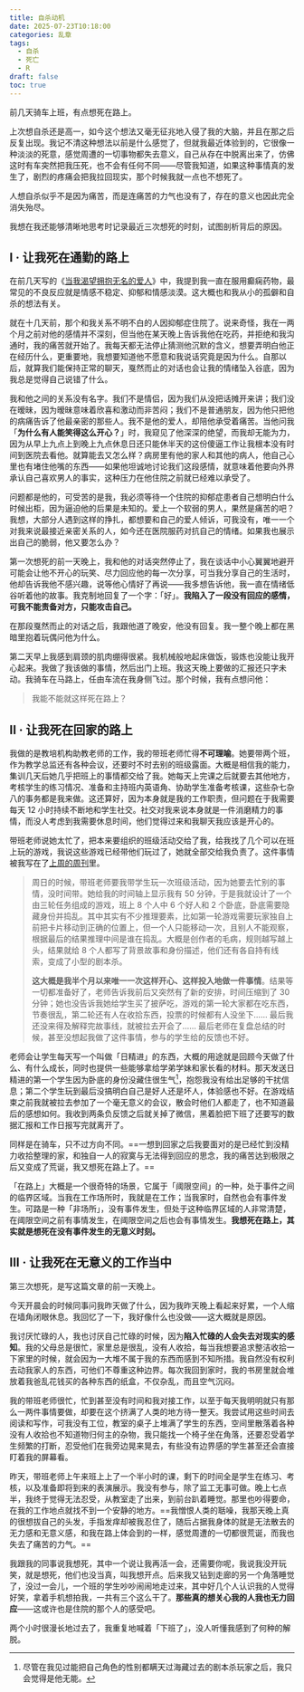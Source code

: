 ```yaml
---
title: 自杀动机
date: 2025-07-23T10:18:00
categories: 乱章
tags:
  - 自杀
  - 死亡
  - R
draft: false
toc: true
---
```


前几天骑车上班，有点想死在路上。<!--more-->

上次想自杀还是高一，如今这个想法又毫无征兆地入侵了我的大脑，并且在那之后反复出现。我记不清这种想法以前是什么感觉了，但就我最近体验到的，它很像一种淡淡的死意，感觉周遭的一切事物都失去意义，自己从存在中脱离出来了，仿佛这时有车突然把我压死，也不会有任何不同——尽管我知道，如果这种事情真的发生了，剧烈的疼痛会把我拉回现实，那个时候我就一点也不想死了。

人想自杀似乎不是因为痛苦，而是连痛苦的力气也没有了，存在的意义也因此完全消失殆尽。

我想在我还能够清晰地思考时记录最近三次想死的时刻，试图剖析背后的原因。

## I · 让我死在通勤的路上

在前几天写的《[当我渴望拥抱无名的爱人](/posts/当我渴望拥抱无名的爱人/)》中，我提到我一直在服用癫痫药物，最常见的不良反应就是情感不稳定、抑郁和情感淡漠。这大概也和我从小的孤僻和自杀的想法有关。

就在十几天前，那个和我关系不明不白的人因抑郁症住院了。说来奇怪，我在一两个月之前对他的感情并不深刻，但当他在某天晚上告诉我他在吃药，并拒绝和我沟通时，我的痛苦就开始了。我每天都无法停止猜测他沉默的含义，想要弄明白他正在经历什么，更重要地，我想要知道他不愿意和我说话究竟是因为什么。自那以后，就算我们能保持正常的聊天，戛然而止的对话也会让我的情绪坠入谷底，因为我总是觉得自己说错了什么。

我和他之间的关系没有名字。我们不是情侣，因为我们从没把话摊开来讲；我们没在暧昧，因为暧昧意味着欣喜和激动而非苦闷；我们不是普通朋友，因为他只把他的病痛告诉了他最亲密的那些人。我不是他的爱人，却陪他承受着痛苦。当他问我「**为什么有人能笑得这么开心？**」时，我窥见了他深深的绝望，而我却无能为力，因为从早上九点上到晚上九点休息日还只能休半天的这份傻逼工作让我根本没有时间到医院去看他。就算能去又怎么样？病房里有他的家人和其他的病人，他自己心里也有堵住他嘴的东西——如果他坦诚地讨论我们这段感情，就意味着他要向外界承认自己喜欢男人的事实，这种压力在他住院之前就已经难以承受了。

问题都是他的，可受苦的是我，我必须等待一个住院的抑郁症患者自己想明白什么时候出柜，因为逼迫他的后果是未知的。爱上一个软弱的男人，果然是痛苦的吧？我想，大部分人遇到这样的挣扎，都想要和自己的爱人倾诉，可我没有，唯一一个对我来说最接近亲密关系的人，如今还在医院服药对抗自己的情绪。如果我也展示出自己的脆弱，他又要怎么办？

第一次想死的前一天晚上，我和他的对话突然停止了，我在谈话中小心翼翼地避开可能会让他不开心的玩笑、尽力回应他的每一次分享，可当我分享自己的生活时，他却告诉我他不感兴趣，说等他心情好了再说——我多想告诉他，我一直在情绪低谷听着他的故事。我克制地回复了一个字：「好」。**我陷入了一段没有回应的感情，可我不能责备对方，只能攻击自己。**

在那段戛然而止的对话之后，我跟他道了晚安，他没有回复。我一整个晚上都在黑暗里抱着玩偶问他为什么。

第二天早上我感到肩颈的肌肉绷得很紧。我机械般地起床做饭，锻炼也没能让我开心起来。我做了我该做的事情，然后出门上班。我这天晚上要做的汇报还只字未动。我骑车在马路上，任由车流在我身侧飞过。那个时候，我有点想问他：

> 我能不能就这样死在路上？

## II · 让我死在回家的路上

我做的是教培机构助教老师的工作，我的带班老师忙得**不可理喻**。她要带两个班，作为教学总监还有各种会议，还要时不时去别的班级露面。大概是相信我的能力，集训几天后她几乎把班上的事情都交给了我。她每天上完课之后就要去其他地方，考核学生的练习情况、准备和主持班内英语角、协助学生准备考核课，这些杂七杂八的事务都是我来做。这还算好，因为本身就是我的工作职责，但问题在于我需要每天 12 小时持续不断地和学生社交。社交对我来说本身就是一件消磨精力的事情，而没人考虑到我需要休息时间，他们觉得过来和我聊天我应该是开心的。

带班老师说她太忙了，把本来要组织的班级活动交给了我，给我找了几个可以在班上玩的游戏，我说这些游戏已经带他们玩过了，她就全部交给我负责了。这件事情被我写在了[上周的周刊](/posts/weekly/38/)里。

> 周日的时候，带班老师要我带学生玩一次班级活动，因为她要去忙别的事情，没时间带。她给我的时间轴上显示我有 50 分钟，于是我就设计了一个由三轮任务组成的游戏，班上 8 个人中 6 个好人和 2 个卧底，卧底需要隐藏身份并捣乱。其中其实有不少推理要素，比如第一轮游戏需要玩家独自上前把卡片移动到正确的位置上，但一个人只能移动一次，且别人不能观察，根据最后的结果推理中间是谁在捣乱。大概是创作者的毛病，规则越写越上头，结果就给 8 个人都写了背景故事和身份描述，他们还有各自持有线索，变成了小型的剧本杀。
>
> **这大概是我半个月以来唯一一次这样开心、这样投入地做一件事情**。结果等一切都准备好了，老师告诉我前后又突然有了新的安排，时间压缩到了 30 分钟；她也没告诉我她给学生买了披萨吃，游戏的第一轮大家都在吃东西，节奏很乱，第二轮还有人在收拾东西，投票的时候都有人没坐下…… 最后我还没来得及解释完故事线，就被拉去开会了…… 最后老师在复盘总结的时候，甚至没想起我做了这件事情，参与的学生给的反馈也不好。

老师会让学生每天写一个叫做「日精进」的东西，大概的用途就是回顾今天做了什么、有什么成长，同时也提供一些能够拿给学弟学妹和家长看的材料。那天发送日精进的第一个学生因为卧底的身份没藏住很生气[^1]，抱怨我没有给出足够的干扰信息；第二个学生玩到最后没搞明白自己是好人还是坏人，体验感也不好。在游戏结束之前我就被拉去参加了一个毫无意义的会议，散会时他们人都走了，也不知道最后的感想如何。我收到两条负反馈之后就关掉了微信，黑着脸把下班了还要写的数据汇报和工作日报写完就离开了。

同样是在骑车，只不过方向不同。==一想到回家之后我要面对的是已经忙到没精力收拾整理的家，和独自一人的寂寞与无法得到回应的思念，我的痛苦达到极限之后又变成了荒诞，我又想死在路上了。==

「在路上」大概是一个很奇特的场景，它属于「阈限空间」的一种，处于事件之间的临界区域。当我在工作场所时，我就是在工作；当我家时，自然也会有事件发生。可路是一种「非场所」，没有事件发生，但处于这种临界区域的人非常清楚，在阈限空间之前有事情发生，在阈限空间之后也会有事情发生。**我想死在路上，其实就是想死在没有事件发生的无意义时刻。**

## III · 让我死在无意义的工作当中

第三次想死，是写这篇文章的前一天晚上。

今天开晨会的时候同事问我昨天做了什么，因为我昨天晚上看起来好累，一个人缩在墙角闭眼休息。我回忆了一下，我好像什么也没做——这大概就是原因。

我讨厌忙碌的人，我也讨厌自己忙碌的时候，因为**陷入忙碌的人会失去对现实的感知**。我的父母总是很忙，家里总是很乱，没有人收拾，每当我想要追求整洁收拾一下家里的时候，就会因为一大堆不属于我的东西而感到不知所措。我自然没有权利去动我家人的东西，可他们不尊重这种边界。每次我回到家时，我的书房里就会堆放着我爸乱花钱买的各种东西的纸盒，不仅杂乱，而且空气沉闷。

我的带班老师很忙，忙到甚至没有时间和我对接工作，以至于每天我明明就只有那么一两件事情要做，却要在这个挤满了人类的地方待一整天。我尝试用这些时间去阅读和写作，可我没有工位，教室的桌子上堆满了学生的东西，空间里散落着各种没有人收拾也不知道物归何主的杂物，我只能找一个椅子坐在角落，还要忍受着学生频繁的打断，忍受他们在我旁边晃来晃去，有些没有边界感的学生甚至还会直接盯着我的屏幕看。

昨天，带班老师上午来班上上了一个半小时的课，剩下的时间全是学生在练习、考核，以及准备即将到来的表演展示。我没有参与，除了监工无事可做。晚上七点半，我终于觉得无法忍受，从教室走了出来，到前台趴着睡觉。那里也吵得要命，在我的工作地点就找不到一个安静的地方。==我憎恨人类的聒噪，我那天晚上真的很想拔自己的头发，手指发痒却被我忍住了，随后占据我身体的就是无法散去的无力感和无意义感，和我在路上体会到的一样，感觉周遭的一切都很荒诞，而我也失去了痛苦的力气。==

我跟我的同事说我想死，其中一个说让我再活一会，还需要你呢，我说我没开玩笑，就是想死，他们也没当真，叫我想开点。后来我又钻到走廊的另一个角落睡觉了，没过一会儿，一个班的学生吵吵闹闹地走过来，其中好几个人认识我的人觉得好笑，拿着手机想拍我，一共有三个这么干了。**那些真的想关心我的人我也无力回应**——这或许也是住院的那个人的感受吧。

两个小时很漫长地过去了，我重复地喊着「下班了」，没人听懂我感到了何种的解脱。

[^1]: 尽管在我见过能把自己角色的性别都瞒天过海藏过去的剧本杀玩家之后，我只会觉得是他无能。
